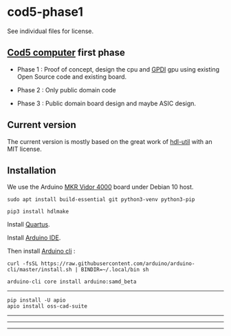# cod5-phase1

See individual files for license.

## [Cod5 computer][1] first phase

- Phase 1 : Proof of concept, design the cpu and 
[GPDI][7] gpu using existing Open Source code and existing board.

- Phase 2 : Only public domain code

- Phase 3 : Public domain board design and maybe ASIC design.


## Current version

The current version is mostly based on the great work of [hdl-util][4]
with an MIT license.

## Installation

We use the Arduino [MKR Vidor 4000][8] board under Debian 10 host.

```
sudo apt install build-essential git python3-venv python3-pip

pip3 install hdlmake
```

Install [Quartus][10].

Install [Arduino IDE][11].

Then install [Arduino cli][16] :
```
curl -fsSL https://raw.githubusercontent.com/arduino/arduino-cli/master/install.sh | BINDIR=~/.local/bin sh

arduino-cli core install arduino:samd_beta
```

***
```
pip install -U apio
apio install oss-cad-suite

```
***

***

[1]: https://cod5.com
[2]: http://plasmacpu.no-ip.org/
[3]: https://www.fpga4fun.com/HDMI.html
[4]: https://github.com/hdl-util/hdmi
[5]: https://github.com/hdl-util/hdmi-demo
[6]: https://ulx3s.github.io/
[7]: http://lists.inf.ethz.ch/pipermail/oberon/2019/013413.html
[8]: https://store.arduino.cc/arduino-mkr-vidor-4000
[9]: https://radiona.org/ulx3s
[10]: https://fpgasoftware.intel.com/?edition=lite
[11]: https://www.arduino.cc/en/software
[12]: https://github.com/wd5gnr/VidorFPGA
[13]: https://forum.arduino.cc/t/using-duinofun-mini-usb-shield-with-elegoo-atmega-2560-r3/523822/3
[14]: https://github.com/felis/USB_Host_Shield_2.0
[15]: http://asciimath.org
[16]: https://github.com/arduino/arduino-cli
[17]: https://github.com/google/skywater-pdk
[18]: https://inst.eecs.berkeley.edu/~cs250/fa20/labs/lab1/
[19]: https://cdn.opencores.org/downloads/wbspec_b3.pdf
[20]: http://www.sugawara-systems.com/opencores/plasma.htm
[21]: https://github.com/inferno-os/inferno-os

***

